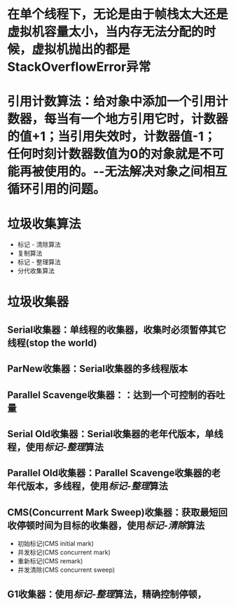 # 在单个线程下，无论是由于帧栈太大还是虚拟机容量太小，当内存无法分配的时候，虚拟机抛出的都是StackOverflowError异常

# 引用计数算法：给对象中添加一个引用计数器，每当有一个地方引用它时，计数器的值+1；当引用失效时，计数器值-1；任何时刻计数器数值为0的对象就是不可能再被使用的。--无法解决对象之间相互循环引用的问题。

# 垃圾收集算法
- 标记 - 清除算法
- 复制算法
- 标记 - 整理算法
- 分代收集算法

# 垃圾收集器
## Serial收集器：单线程的收集器，收集时必须暂停其它线程(stop the world)
## ParNew收集器：Serial收集器的多线程版本
## Parallel Scavenge收集器：：达到一个可控制的吞吐量
## Serial Old收集器：Serial收集器的老年代版本，单线程，使用*标记-整理*算法
## Parallel Old收集器：Parallel Scavenge收集器的老年代版本，多线程，使用*标记-整理*算法
## CMS(Concurrent Mark Sweep)收集器：获取最短回收停顿时间为目标的收集器，使用*标记-清除*算法
- 初始标记(CMS initial mark)
- 并发标记(CMS concurrent mark)
- 重新标记(CMS remark)
- 并发清除(CMS concurrent sweep)
## G1收集器：使用*标记-整理*算法，精确控制停顿，
